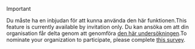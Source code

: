 > [!IMPORTANT]
> <span data-ttu-id="f1f04-101">Du måste ha en inbjudan för att kunna använda den här funktionen.</span><span class="sxs-lookup"><span data-stu-id="f1f04-101">This feature is currently available by invitation only.</span></span> <span data-ttu-id="f1f04-102">Du kan ansöka om att din organisation får delta genom att genomföra [den här undersökningen](https://aka.ms/ax2012upgrade).</span><span class="sxs-lookup"><span data-stu-id="f1f04-102">To nominate your organization to participate, please complete [this survey](https://aka.ms/ax2012upgrade).</span></span> 
